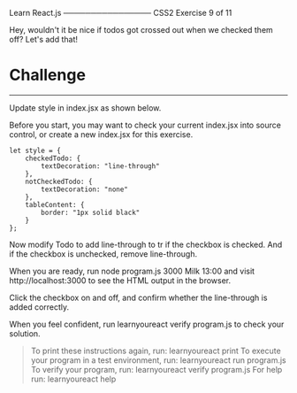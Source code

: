 
 Learn React.js
────────────────
 CSS2
 Exercise 9 of 11

Hey, wouldn't it be nice if todos got crossed out when we checked them off? Let's add that!

# Challenge

-------------------------------------------------------------------------------
Update style in index.jsx as shown below.

Before you start, you may want to check your current index.jsx into source
control, or create a new index.jsx for this exercise.

    let style = {
        checkedTodo: {
            textDecoration: "line-through"
        },
        notCheckedTodo: {
            textDecoration: "none"
        },
        tableContent: {
            border: "1px solid black"
        }
    };

Now modify Todo to add line-through to tr if the checkbox is checked. And
if the checkbox is unchecked, remove line-through.

When you are ready, run node program.js 3000 Milk 13:00 and visit
http://localhost:3000 to see the HTML output in the browser.

Click the checkbox on and off, and confirm whether the line-through is added correctly.

When you feel confident, run learnyoureact verify program.js to check your solution.


 > To print these instructions again, run: learnyoureact print
 > To execute your program in a test environment, run: learnyoureact run program.js
 > To verify your program, run: learnyoureact verify program.js
 > For help run: learnyoureact help
